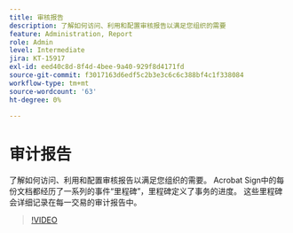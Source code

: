 ```yaml
---
title: 审核报告
description: 了解如何访问、利用和配置审核报告以满足您组织的需要
feature: Administration, Report
role: Admin
level: Intermediate
jira: KT-15917
exl-id: eed40c8d-8f4d-4bee-9a40-929f8d4171fd
source-git-commit: f3017163d6edf5c2b3e3c6c6c388bf4c1f338084
workflow-type: tm+mt
source-wordcount: '63'
ht-degree: 0%

---
```


# 审计报告

了解如何访问、利用和配置审核报告以满足您组织的需要。 Acrobat Sign中的每份文档都经历了一系列的事件“里程碑”，里程碑定义了事务的进度。 这些里程碑会详细记录在每一交易的审计报告中。

>[!VIDEO](https://video.tv.adobe.com/v/3448555?quality=12&learn=on&hidetitle=true&captions=chi_hans)
